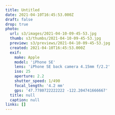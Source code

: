 ```yaml
---
title: Untitled
date: 2021-04-10T16:45:53.000Z
draft: false
drop: true
photo:
  url: s3/images/2021-04-10-09-45-53.jpg
  thumb: s3/thumbs/2021-04-10-09-45-53.jpg
  preview: s3/previews/2021-04-10-09-45-53.jpg
  created: 2021-04-10T16:45:53.000Z
  exif:
    make: Apple
    model: 'iPhone SE'
    lens: 'iPhone SE back camera 4.15mm f/2.2'
    iso: 25
    aperture: 2.2
    shutter_speed: 1/490
    focal_length: '4.2 mm'
    gps: '47.7780722222222 -122.204741666667'
  title: null
  caption: null
links: []
---
```

